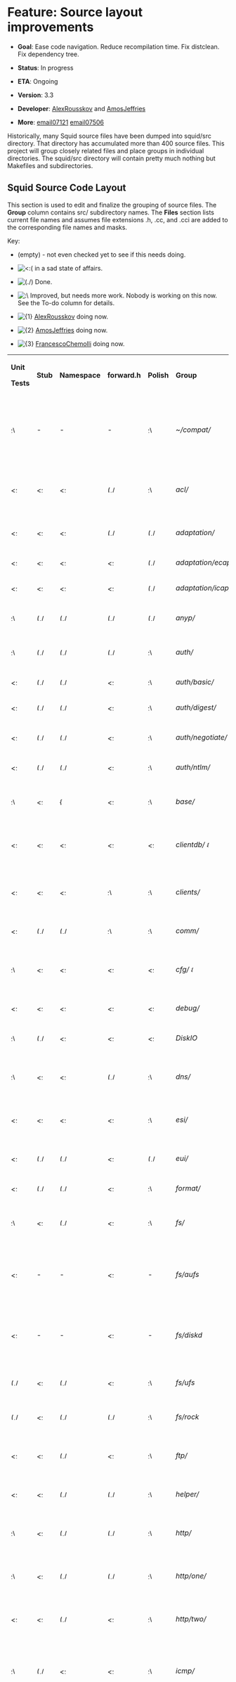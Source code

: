 # Feature: Source layout improvements

  - **Goal**: Ease code navigation. Reduce recompilation time. Fix
    distclean. Fix dependency tree.

  - **Status**: In progress

  - **ETA**: Ongoing

  - **Version**: 3.3

  - **Developer**:
    [AlexRousskov](/AlexRousskov)
    and
    [AmosJeffries](/AmosJeffries)

  - **More**:
    [email07121](http://www.mail-archive.com/squid-dev@squid-cache.org/msg07121.html)
    [email07506](http://www.mail-archive.com/squid-dev@squid-cache.org/msg07506.html)

Historically, many Squid source files have been dumped into squid/src
directory. That directory has accumulated more than 400 source files.
This project will group closely related files and place groups in
individual directories. The squid/src directory will contain pretty much
nothing but Makefiles and subdirectories.

## Squid Source Code Layout

This section is used to edit and finalize the grouping of source files.
The **Group** column contains src/ subdirectory names. The **Files**
section lists current file names and assumes file extensions .h, .cc,
and .cci are added to the corresponding file names and masks.

Key:

  - (empty) - not even checked yet to see if this needs doing.

  - ![\<:(](https://wiki.squid-cache.org/wiki/squidtheme/img/frown.png)
    in a sad state of affairs.

  - ![(./)](https://wiki.squid-cache.org/wiki/squidtheme/img/checkmark.png)
    Done.

  - ![:\\](https://wiki.squid-cache.org/wiki/squidtheme/img/ohwell.png)
    Improved, but needs more work. Nobody is working on this now. See
    the To-do column for details.

  - ![{1}](https://wiki.squid-cache.org/wiki/squidtheme/img/prio1.png)
    [AlexRousskov](/AlexRousskov)
    doing now.

  - ![{2}](https://wiki.squid-cache.org/wiki/squidtheme/img/prio2.png)
    [AmosJeffries](/AmosJeffries)
    doing now.

  - ![{3}](https://wiki.squid-cache.org/wiki/squidtheme/img/prio3.png)
    [FrancescoChemolli](/FrancescoChemolli)
    doing now.

<table>
<tbody>
<tr class="odd">
<td><p><strong>Unit</strong></p>
<p><strong>Tests</strong></p></td>
<td><p><strong>Stub</strong></p></td>
<td><p><strong>Namespace</strong></p></td>
<td><p><strong>forward.h</strong></p></td>
<td><p><strong>Polish</strong></p></td>
<td><p><strong>Group</strong></p></td>
<td><p><strong>Definition</strong></p></td>
<td><p><strong>Files and To-do</strong></p></td>
</tr>
<tr class="even">
<td><p><img src="https://wiki.squid-cache.org/wiki/squidtheme/img/ohwell.png" width="15" height="15" alt=":\" /></p></td>
<td><p>-</p></td>
<td><p>-</p></td>
<td><p>-</p></td>
<td><p><img src="https://wiki.squid-cache.org/wiki/squidtheme/img/ohwell.png" width="15" height="15" alt=":\" /></p></td>
<td><p><em>~/compat/</em></p></td>
<td><p>Portability primitives.</p>
<p>This is a full layer below everything, should be seamless with the OS API.</p></td>
<td><p>** migrate remaining pieces from squid.h and squid-old.h into compat</p></td>
</tr>
<tr class="odd">
<td><p><img src="https://wiki.squid-cache.org/wiki/squidtheme/img/frown.png" width="15" height="15" alt="&lt;:(" /></p></td>
<td><p><img src="https://wiki.squid-cache.org/wiki/squidtheme/img/frown.png" width="15" height="15" alt="&lt;:(" /></p></td>
<td><p><img src="https://wiki.squid-cache.org/wiki/squidtheme/img/frown.png" width="15" height="15" alt="&lt;:(" /></p></td>
<td><p><img src="https://wiki.squid-cache.org/wiki/squidtheme/img/checkmark.png" width="20" height="15" alt="(./)" /></p></td>
<td><p><img src="https://wiki.squid-cache.org/wiki/squidtheme/img/ohwell.png" width="15" height="15" alt=":\" /></p></td>
<td><p><em>acl/</em></p></td>
<td><p>Access Controls</p></td>
<td><p>ACL* external_acl.*, Add Acl namespace and rename classes?</p></td>
</tr>
<tr class="even">
<td><p><img src="https://wiki.squid-cache.org/wiki/squidtheme/img/frown.png" width="15" height="15" alt="&lt;:(" /></p></td>
<td><p><img src="https://wiki.squid-cache.org/wiki/squidtheme/img/frown.png" width="15" height="15" alt="&lt;:(" /></p></td>
<td><p><img src="https://wiki.squid-cache.org/wiki/squidtheme/img/frown.png" width="15" height="15" alt="&lt;:(" /></p></td>
<td><p><img src="https://wiki.squid-cache.org/wiki/squidtheme/img/checkmark.png" width="20" height="15" alt="(./)" /></p></td>
<td><p><img src="https://wiki.squid-cache.org/wiki/squidtheme/img/checkmark.png" width="20" height="15" alt="(./)" /></p></td>
<td><p><em>adaptation/</em></p></td>
<td><p>code common to eCAP and ICAP</p></td>
<td></td>
</tr>
<tr class="odd">
<td><p><img src="https://wiki.squid-cache.org/wiki/squidtheme/img/frown.png" width="15" height="15" alt="&lt;:(" /></p></td>
<td><p><img src="https://wiki.squid-cache.org/wiki/squidtheme/img/frown.png" width="15" height="15" alt="&lt;:(" /></p></td>
<td><p><img src="https://wiki.squid-cache.org/wiki/squidtheme/img/frown.png" width="15" height="15" alt="&lt;:(" /></p></td>
<td><p><img src="https://wiki.squid-cache.org/wiki/squidtheme/img/frown.png" width="15" height="15" alt="&lt;:(" /></p></td>
<td><p><img src="https://wiki.squid-cache.org/wiki/squidtheme/img/checkmark.png" width="20" height="15" alt="(./)" /></p></td>
<td><p><em>adaptation/ecap/</em></p></td>
<td><p>eCAP support</p></td>
<td></td>
</tr>
<tr class="even">
<td><p><img src="https://wiki.squid-cache.org/wiki/squidtheme/img/frown.png" width="15" height="15" alt="&lt;:(" /></p></td>
<td><p><img src="https://wiki.squid-cache.org/wiki/squidtheme/img/frown.png" width="15" height="15" alt="&lt;:(" /></p></td>
<td><p><img src="https://wiki.squid-cache.org/wiki/squidtheme/img/frown.png" width="15" height="15" alt="&lt;:(" /></p></td>
<td><p><img src="https://wiki.squid-cache.org/wiki/squidtheme/img/frown.png" width="15" height="15" alt="&lt;:(" /></p></td>
<td><p><img src="https://wiki.squid-cache.org/wiki/squidtheme/img/checkmark.png" width="20" height="15" alt="(./)" /></p></td>
<td><p><em>adaptation/icap/</em></p></td>
<td><p>ICAP support</p></td>
<td></td>
</tr>
<tr class="odd">
<td><p><img src="https://wiki.squid-cache.org/wiki/squidtheme/img/ohwell.png" width="15" height="15" alt=":\" /></p></td>
<td><p><img src="https://wiki.squid-cache.org/wiki/squidtheme/img/checkmark.png" width="20" height="15" alt="(./)" /></p></td>
<td><p><img src="https://wiki.squid-cache.org/wiki/squidtheme/img/checkmark.png" width="20" height="15" alt="(./)" /></p></td>
<td><p><img src="https://wiki.squid-cache.org/wiki/squidtheme/img/checkmark.png" width="20" height="15" alt="(./)" /></p></td>
<td><p><img src="https://wiki.squid-cache.org/wiki/squidtheme/img/checkmark.png" width="20" height="15" alt="(./)" /></p></td>
<td><p><em>anyp/</em></p></td>
<td><p>Protocol-independent protocol primitives</p></td>
<td><p>url* urn* ProtoPort*</p></td>
</tr>
<tr class="even">
<td><p><img src="https://wiki.squid-cache.org/wiki/squidtheme/img/ohwell.png" width="15" height="15" alt=":\" /></p></td>
<td><p><img src="https://wiki.squid-cache.org/wiki/squidtheme/img/checkmark.png" width="20" height="15" alt="(./)" /></p></td>
<td><p><img src="https://wiki.squid-cache.org/wiki/squidtheme/img/checkmark.png" width="20" height="15" alt="(./)" /></p></td>
<td><p><img src="https://wiki.squid-cache.org/wiki/squidtheme/img/checkmark.png" width="20" height="15" alt="(./)" /></p></td>
<td><p><img src="https://wiki.squid-cache.org/wiki/squidtheme/img/ohwell.png" width="15" height="15" alt=":\" /></p></td>
<td><p><em>auth/</em></p></td>
<td><p>Authentication schemes</p></td>
<td></td>
</tr>
<tr class="odd">
<td><p><img src="https://wiki.squid-cache.org/wiki/squidtheme/img/frown.png" width="15" height="15" alt="&lt;:(" /></p></td>
<td><p><img src="https://wiki.squid-cache.org/wiki/squidtheme/img/checkmark.png" width="20" height="15" alt="(./)" /></p></td>
<td><p><img src="https://wiki.squid-cache.org/wiki/squidtheme/img/checkmark.png" width="20" height="15" alt="(./)" /></p></td>
<td><p><img src="https://wiki.squid-cache.org/wiki/squidtheme/img/frown.png" width="15" height="15" alt="&lt;:(" /></p></td>
<td><p><img src="https://wiki.squid-cache.org/wiki/squidtheme/img/ohwell.png" width="15" height="15" alt=":\" /></p></td>
<td><p><em>auth/basic/</em></p></td>
<td><p>Basic Authentication</p></td>
<td></td>
</tr>
<tr class="even">
<td><p><img src="https://wiki.squid-cache.org/wiki/squidtheme/img/frown.png" width="15" height="15" alt="&lt;:(" /></p></td>
<td><p><img src="https://wiki.squid-cache.org/wiki/squidtheme/img/checkmark.png" width="20" height="15" alt="(./)" /></p></td>
<td><p><img src="https://wiki.squid-cache.org/wiki/squidtheme/img/checkmark.png" width="20" height="15" alt="(./)" /></p></td>
<td><p><img src="https://wiki.squid-cache.org/wiki/squidtheme/img/frown.png" width="15" height="15" alt="&lt;:(" /></p></td>
<td><p><img src="https://wiki.squid-cache.org/wiki/squidtheme/img/ohwell.png" width="15" height="15" alt=":\" /></p></td>
<td><p><em>auth/digest/</em></p></td>
<td><p>Digest Authentication</p></td>
<td></td>
</tr>
<tr class="odd">
<td><p><img src="https://wiki.squid-cache.org/wiki/squidtheme/img/frown.png" width="15" height="15" alt="&lt;:(" /></p></td>
<td><p><img src="https://wiki.squid-cache.org/wiki/squidtheme/img/checkmark.png" width="20" height="15" alt="(./)" /></p></td>
<td><p><img src="https://wiki.squid-cache.org/wiki/squidtheme/img/checkmark.png" width="20" height="15" alt="(./)" /></p></td>
<td><p><img src="https://wiki.squid-cache.org/wiki/squidtheme/img/frown.png" width="15" height="15" alt="&lt;:(" /></p></td>
<td><p><img src="https://wiki.squid-cache.org/wiki/squidtheme/img/ohwell.png" width="15" height="15" alt=":\" /></p></td>
<td><p><em>auth/negotiate/</em></p></td>
<td><p>Negotiate Authentication</p></td>
<td></td>
</tr>
<tr class="even">
<td><p><img src="https://wiki.squid-cache.org/wiki/squidtheme/img/frown.png" width="15" height="15" alt="&lt;:(" /></p></td>
<td><p><img src="https://wiki.squid-cache.org/wiki/squidtheme/img/checkmark.png" width="20" height="15" alt="(./)" /></p></td>
<td><p><img src="https://wiki.squid-cache.org/wiki/squidtheme/img/checkmark.png" width="20" height="15" alt="(./)" /></p></td>
<td><p><img src="https://wiki.squid-cache.org/wiki/squidtheme/img/frown.png" width="15" height="15" alt="&lt;:(" /></p></td>
<td><p><img src="https://wiki.squid-cache.org/wiki/squidtheme/img/ohwell.png" width="15" height="15" alt=":\" /></p></td>
<td><p><em>auth/ntlm/</em></p></td>
<td><p>NTLM Authentication</p></td>
<td></td>
</tr>
<tr class="odd">
<td><p><img src="https://wiki.squid-cache.org/wiki/squidtheme/img/ohwell.png" width="15" height="15" alt=":\" /></p></td>
<td><p><img src="https://wiki.squid-cache.org/wiki/squidtheme/img/frown.png" width="15" height="15" alt="&lt;:(" /></p></td>
<td><p><img src="https://wiki.squid-cache.org/wiki/squidtheme/img/icon-error.png" width="16" height="16" alt="{X}" /></p></td>
<td><p><img src="https://wiki.squid-cache.org/wiki/squidtheme/img/frown.png" width="15" height="15" alt="&lt;:(" /></p></td>
<td><p><img src="https://wiki.squid-cache.org/wiki/squidtheme/img/ohwell.png" width="15" height="15" alt=":\" /></p></td>
<td><p><em>base/</em></p></td>
<td><p>Commonly used code without a better place to go.</p></td>
<td><p>Async*? wordlist.* dlink.* hash.*</p></td>
</tr>
<tr class="even">
<td><p><img src="https://wiki.squid-cache.org/wiki/squidtheme/img/frown.png" width="15" height="15" alt="&lt;:(" /></p></td>
<td><p><img src="https://wiki.squid-cache.org/wiki/squidtheme/img/frown.png" width="15" height="15" alt="&lt;:(" /></p></td>
<td><p><img src="https://wiki.squid-cache.org/wiki/squidtheme/img/frown.png" width="15" height="15" alt="&lt;:(" /></p></td>
<td><p><img src="https://wiki.squid-cache.org/wiki/squidtheme/img/frown.png" width="15" height="15" alt="&lt;:(" /></p></td>
<td><p><img src="https://wiki.squid-cache.org/wiki/squidtheme/img/frown.png" width="15" height="15" alt="&lt;:(" /></p></td>
<td><p><em>clientdb/</em> <img src="https://wiki.squid-cache.org/wiki/squidtheme/img/prio2.png" width="15" height="13" alt="{2}" /></p></td>
<td><p>Database of information about clients</p></td>
<td><p>PR <a href="https://github.com/squid-cache/squid/pull/954#">954</a> client_db.*</p></td>
</tr>
<tr class="odd">
<td><p><img src="https://wiki.squid-cache.org/wiki/squidtheme/img/frown.png" width="15" height="15" alt="&lt;:(" /></p></td>
<td><p><img src="https://wiki.squid-cache.org/wiki/squidtheme/img/frown.png" width="15" height="15" alt="&lt;:(" /></p></td>
<td><p><img src="https://wiki.squid-cache.org/wiki/squidtheme/img/frown.png" width="15" height="15" alt="&lt;:(" /></p></td>
<td><p><img src="https://wiki.squid-cache.org/wiki/squidtheme/img/ohwell.png" width="15" height="15" alt=":\" /></p></td>
<td><p><img src="https://wiki.squid-cache.org/wiki/squidtheme/img/ohwell.png" width="15" height="15" alt=":\" /></p></td>
<td><p><em>clients/</em></p></td>
<td><p>Protocol clients and gateway components for connecting to upstream servers</p></td>
<td><p>ftp.*, http.*, gopher.*</p></td>
</tr>
<tr class="even">
<td><p><img src="https://wiki.squid-cache.org/wiki/squidtheme/img/frown.png" width="15" height="15" alt="&lt;:(" /></p></td>
<td><p><img src="https://wiki.squid-cache.org/wiki/squidtheme/img/checkmark.png" width="20" height="15" alt="(./)" /></p></td>
<td><p><img src="https://wiki.squid-cache.org/wiki/squidtheme/img/checkmark.png" width="20" height="15" alt="(./)" /></p></td>
<td><p><img src="https://wiki.squid-cache.org/wiki/squidtheme/img/ohwell.png" width="15" height="15" alt=":\" /></p></td>
<td><p><img src="https://wiki.squid-cache.org/wiki/squidtheme/img/ohwell.png" width="15" height="15" alt=":\" /></p></td>
<td><p><em>comm/</em></p></td>
<td><p>I/O subsystem</p></td>
<td></td>
</tr>
<tr class="odd">
<td><p><img src="https://wiki.squid-cache.org/wiki/squidtheme/img/ohwell.png" width="15" height="15" alt=":\" /></p></td>
<td><p><img src="https://wiki.squid-cache.org/wiki/squidtheme/img/frown.png" width="15" height="15" alt="&lt;:(" /></p></td>
<td><p><img src="https://wiki.squid-cache.org/wiki/squidtheme/img/frown.png" width="15" height="15" alt="&lt;:(" /></p></td>
<td><p><img src="https://wiki.squid-cache.org/wiki/squidtheme/img/frown.png" width="15" height="15" alt="&lt;:(" /></p></td>
<td><p><img src="https://wiki.squid-cache.org/wiki/squidtheme/img/frown.png" width="15" height="15" alt="&lt;:(" /></p></td>
<td><p><em>cfg/</em> <img src="https://wiki.squid-cache.org/wiki/squidtheme/img/prio2.png" width="15" height="13" alt="{2}" /></p></td>
<td><p>squid.conf parsing and management</p></td>
<td><p>PR <a href="https://github.com/squid-cache/squid/pull/928#">928</a>, cache_cf.* cf.* cf_* Parser.* <a href="/ConfigParser#">ConfigParser</a>.* <a href="/ConfigOption#">ConfigOption</a>.*</p></td>
</tr>
<tr class="even">
<td><p><img src="https://wiki.squid-cache.org/wiki/squidtheme/img/frown.png" width="15" height="15" alt="&lt;:(" /></p></td>
<td><p><img src="https://wiki.squid-cache.org/wiki/squidtheme/img/frown.png" width="15" height="15" alt="&lt;:(" /></p></td>
<td><p><img src="https://wiki.squid-cache.org/wiki/squidtheme/img/frown.png" width="15" height="15" alt="&lt;:(" /></p></td>
<td><p><img src="https://wiki.squid-cache.org/wiki/squidtheme/img/frown.png" width="15" height="15" alt="&lt;:(" /></p></td>
<td><p><img src="https://wiki.squid-cache.org/wiki/squidtheme/img/frown.png" width="15" height="15" alt="&lt;:(" /></p></td>
<td><p><em>debug/</em></p></td>
<td><p>Debug core utilities</p></td>
<td></td>
</tr>
<tr class="odd">
<td><p><img src="https://wiki.squid-cache.org/wiki/squidtheme/img/ohwell.png" width="15" height="15" alt=":\" /></p></td>
<td><p><img src="https://wiki.squid-cache.org/wiki/squidtheme/img/checkmark.png" width="20" height="15" alt="(./)" /></p></td>
<td><p><img src="https://wiki.squid-cache.org/wiki/squidtheme/img/frown.png" width="15" height="15" alt="&lt;:(" /></p></td>
<td><p><img src="https://wiki.squid-cache.org/wiki/squidtheme/img/frown.png" width="15" height="15" alt="&lt;:(" /></p></td>
<td><p><img src="https://wiki.squid-cache.org/wiki/squidtheme/img/frown.png" width="15" height="15" alt="&lt;:(" /></p></td>
<td><p><em>DiskIO</em></p></td>
<td><p>I/O primitives for filesystem access</p></td>
<td></td>
</tr>
<tr class="even">
<td><p><img src="https://wiki.squid-cache.org/wiki/squidtheme/img/ohwell.png" width="15" height="15" alt=":\" /></p></td>
<td><p><img src="https://wiki.squid-cache.org/wiki/squidtheme/img/frown.png" width="15" height="15" alt="&lt;:(" /></p></td>
<td><p><img src="https://wiki.squid-cache.org/wiki/squidtheme/img/frown.png" width="15" height="15" alt="&lt;:(" /></p></td>
<td><p><img src="https://wiki.squid-cache.org/wiki/squidtheme/img/checkmark.png" width="20" height="15" alt="(./)" /></p></td>
<td><p><img src="https://wiki.squid-cache.org/wiki/squidtheme/img/ohwell.png" width="15" height="15" alt=":\" /></p></td>
<td><p><em>dns/</em></p></td>
<td><p>DNS components (Internal, dnsserver, caches)</p></td>
<td><p>dns*, ipcache.* fqdncache.*</p></td>
</tr>
<tr class="odd">
<td><p><img src="https://wiki.squid-cache.org/wiki/squidtheme/img/frown.png" width="15" height="15" alt="&lt;:(" /></p></td>
<td><p><img src="https://wiki.squid-cache.org/wiki/squidtheme/img/frown.png" width="15" height="15" alt="&lt;:(" /></p></td>
<td><p><img src="https://wiki.squid-cache.org/wiki/squidtheme/img/frown.png" width="15" height="15" alt="&lt;:(" /></p></td>
<td><p><img src="https://wiki.squid-cache.org/wiki/squidtheme/img/frown.png" width="15" height="15" alt="&lt;:(" /></p></td>
<td><p><img src="https://wiki.squid-cache.org/wiki/squidtheme/img/ohwell.png" width="15" height="15" alt=":\" /></p></td>
<td><p><em>esi/</em></p></td>
<td><p>ESI support</p></td>
<td><p>ESI*, Add Esi namespace, rename classes</p></td>
</tr>
<tr class="even">
<td><p><img src="https://wiki.squid-cache.org/wiki/squidtheme/img/frown.png" width="15" height="15" alt="&lt;:(" /></p></td>
<td><p><img src="https://wiki.squid-cache.org/wiki/squidtheme/img/checkmark.png" width="20" height="15" alt="(./)" /></p></td>
<td><p><img src="https://wiki.squid-cache.org/wiki/squidtheme/img/checkmark.png" width="20" height="15" alt="(./)" /></p></td>
<td><p><img src="https://wiki.squid-cache.org/wiki/squidtheme/img/frown.png" width="15" height="15" alt="&lt;:(" /></p></td>
<td><p><img src="https://wiki.squid-cache.org/wiki/squidtheme/img/checkmark.png" width="20" height="15" alt="(./)" /></p></td>
<td><p><em>eui/</em></p></td>
<td><p>EUI-48 / MAC / ARP operations</p></td>
<td></td>
</tr>
<tr class="odd">
<td><p><img src="https://wiki.squid-cache.org/wiki/squidtheme/img/frown.png" width="15" height="15" alt="&lt;:(" /></p></td>
<td><p><img src="https://wiki.squid-cache.org/wiki/squidtheme/img/checkmark.png" width="20" height="15" alt="(./)" /></p></td>
<td><p><img src="https://wiki.squid-cache.org/wiki/squidtheme/img/checkmark.png" width="20" height="15" alt="(./)" /></p></td>
<td><p><img src="https://wiki.squid-cache.org/wiki/squidtheme/img/frown.png" width="15" height="15" alt="&lt;:(" /></p></td>
<td><p><img src="https://wiki.squid-cache.org/wiki/squidtheme/img/ohwell.png" width="15" height="15" alt=":\" /></p></td>
<td><p><em>format/</em></p></td>
<td><p>Custom formatting</p></td>
<td></td>
</tr>
<tr class="even">
<td><p><img src="https://wiki.squid-cache.org/wiki/squidtheme/img/ohwell.png" width="15" height="15" alt=":\" /></p></td>
<td><p><img src="https://wiki.squid-cache.org/wiki/squidtheme/img/frown.png" width="15" height="15" alt="&lt;:(" /></p></td>
<td><p><img src="https://wiki.squid-cache.org/wiki/squidtheme/img/checkmark.png" width="20" height="15" alt="(./)" /></p></td>
<td><p><img src="https://wiki.squid-cache.org/wiki/squidtheme/img/frown.png" width="15" height="15" alt="&lt;:(" /></p></td>
<td><p><img src="https://wiki.squid-cache.org/wiki/squidtheme/img/ohwell.png" width="15" height="15" alt=":\" /></p></td>
<td><p><em>fs/</em></p></td>
<td><p>file system-specific cache store support?</p></td>
<td><p>rename classes, add Makefiles for subdirs.</p></td>
</tr>
<tr class="odd">
<td><p><img src="https://wiki.squid-cache.org/wiki/squidtheme/img/frown.png" width="15" height="15" alt="&lt;:(" /></p></td>
<td><p>-</p></td>
<td><p>-</p></td>
<td><p><img src="https://wiki.squid-cache.org/wiki/squidtheme/img/frown.png" width="15" height="15" alt="&lt;:(" /></p></td>
<td><p>-</p></td>
<td><p><em>fs/aufs</em></p></td>
<td><p>AUFS cache_dir</p></td>
<td><p><a href="/FrancescoChemolli#">FrancescoChemolli</a>. Fs::Ufs namespace, renamed files. TODO: rename classes</p></td>
</tr>
<tr class="even">
<td><p><img src="https://wiki.squid-cache.org/wiki/squidtheme/img/frown.png" width="15" height="15" alt="&lt;:(" /></p></td>
<td><p>-</p></td>
<td><p>-</p></td>
<td><p><img src="https://wiki.squid-cache.org/wiki/squidtheme/img/frown.png" width="15" height="15" alt="&lt;:(" /></p></td>
<td><p>-</p></td>
<td><p><em>fs/diskd</em></p></td>
<td><p>DiskD cache_dir</p></td>
<td><p><a href="/FrancescoChemolli#">FrancescoChemolli</a>. Fs::Ufs namespace, renamed files. TODO: rename classes</p></td>
</tr>
<tr class="odd">
<td><p><img src="https://wiki.squid-cache.org/wiki/squidtheme/img/checkmark.png" width="20" height="15" alt="(./)" /></p></td>
<td><p><img src="https://wiki.squid-cache.org/wiki/squidtheme/img/frown.png" width="15" height="15" alt="&lt;:(" /></p></td>
<td><p><img src="https://wiki.squid-cache.org/wiki/squidtheme/img/checkmark.png" width="20" height="15" alt="(./)" /></p></td>
<td><p><img src="https://wiki.squid-cache.org/wiki/squidtheme/img/frown.png" width="15" height="15" alt="&lt;:(" /></p></td>
<td><p><img src="https://wiki.squid-cache.org/wiki/squidtheme/img/ohwell.png" width="15" height="15" alt=":\" /></p></td>
<td><p><em>fs/ufs</em></p></td>
<td><p>Ufs cache_dir</p></td>
<td><p>TODO: rename classes</p></td>
</tr>
<tr class="even">
<td><p><img src="https://wiki.squid-cache.org/wiki/squidtheme/img/checkmark.png" width="20" height="15" alt="(./)" /></p></td>
<td><p><img src="https://wiki.squid-cache.org/wiki/squidtheme/img/frown.png" width="15" height="15" alt="&lt;:(" /></p></td>
<td><p><img src="https://wiki.squid-cache.org/wiki/squidtheme/img/checkmark.png" width="20" height="15" alt="(./)" /></p></td>
<td><p><img src="https://wiki.squid-cache.org/wiki/squidtheme/img/checkmark.png" width="20" height="15" alt="(./)" /></p></td>
<td><p><img src="https://wiki.squid-cache.org/wiki/squidtheme/img/ohwell.png" width="15" height="15" alt=":\" /></p></td>
<td><p><em>fs/rock</em></p></td>
<td><p>Rock cache_dir</p></td>
<td><p>TODO: rename classes</p></td>
</tr>
<tr class="odd">
<td><p><img src="https://wiki.squid-cache.org/wiki/squidtheme/img/frown.png" width="15" height="15" alt="&lt;:(" /></p></td>
<td><p><img src="https://wiki.squid-cache.org/wiki/squidtheme/img/frown.png" width="15" height="15" alt="&lt;:(" /></p></td>
<td><p><img src="https://wiki.squid-cache.org/wiki/squidtheme/img/checkmark.png" width="20" height="15" alt="(./)" /></p></td>
<td><p><img src="https://wiki.squid-cache.org/wiki/squidtheme/img/frown.png" width="15" height="15" alt="&lt;:(" /></p></td>
<td><p><img src="https://wiki.squid-cache.org/wiki/squidtheme/img/ohwell.png" width="15" height="15" alt=":\" /></p></td>
<td><p><em>ftp/</em></p></td>
<td><p>FTP primitives shared by client, server, and ICAP sides</p></td>
<td></td>
</tr>
<tr class="even">
<td><p><img src="https://wiki.squid-cache.org/wiki/squidtheme/img/frown.png" width="15" height="15" alt="&lt;:(" /></p></td>
<td><p><img src="https://wiki.squid-cache.org/wiki/squidtheme/img/frown.png" width="15" height="15" alt="&lt;:(" /></p></td>
<td><p><img src="https://wiki.squid-cache.org/wiki/squidtheme/img/checkmark.png" width="20" height="15" alt="(./)" /></p></td>
<td><p><img src="https://wiki.squid-cache.org/wiki/squidtheme/img/checkmark.png" width="20" height="15" alt="(./)" /></p></td>
<td><p><img src="https://wiki.squid-cache.org/wiki/squidtheme/img/ohwell.png" width="15" height="15" alt=":\" /></p></td>
<td><p><em>helper/</em></p></td>
<td><p><a href="/Features/AddonHelpers#">Features/AddonHelpers</a> protocol primitives</p></td>
<td><p>migrate helper.*</p></td>
</tr>
<tr class="odd">
<td><p><img src="https://wiki.squid-cache.org/wiki/squidtheme/img/ohwell.png" width="15" height="15" alt=":\" /></p></td>
<td><p><img src="https://wiki.squid-cache.org/wiki/squidtheme/img/frown.png" width="15" height="15" alt="&lt;:(" /></p></td>
<td><p><img src="https://wiki.squid-cache.org/wiki/squidtheme/img/checkmark.png" width="20" height="15" alt="(./)" /></p></td>
<td><p><img src="https://wiki.squid-cache.org/wiki/squidtheme/img/checkmark.png" width="20" height="15" alt="(./)" /></p></td>
<td><p><img src="https://wiki.squid-cache.org/wiki/squidtheme/img/ohwell.png" width="15" height="15" alt=":\" /></p></td>
<td><p><em>http/</em></p></td>
<td><p>HTTP primitives shared by client, server, and ICAP sides</p></td>
<td><p>Http*</p></td>
</tr>
<tr class="even">
<td><p><img src="https://wiki.squid-cache.org/wiki/squidtheme/img/ohwell.png" width="15" height="15" alt=":\" /></p></td>
<td><p><img src="https://wiki.squid-cache.org/wiki/squidtheme/img/frown.png" width="15" height="15" alt="&lt;:(" /></p></td>
<td><p><img src="https://wiki.squid-cache.org/wiki/squidtheme/img/checkmark.png" width="20" height="15" alt="(./)" /></p></td>
<td><p><img src="https://wiki.squid-cache.org/wiki/squidtheme/img/checkmark.png" width="20" height="15" alt="(./)" /></p></td>
<td><p><img src="https://wiki.squid-cache.org/wiki/squidtheme/img/ohwell.png" width="15" height="15" alt=":\" /></p></td>
<td><p><em>http/one/</em></p></td>
<td><p>HTTP/1 primitives shared by client, server, and ICAP sides</p></td>
<td></td>
</tr>
<tr class="odd">
<td><p><img src="https://wiki.squid-cache.org/wiki/squidtheme/img/frown.png" width="15" height="15" alt="&lt;:(" /></p></td>
<td><p><img src="https://wiki.squid-cache.org/wiki/squidtheme/img/frown.png" width="15" height="15" alt="&lt;:(" /></p></td>
<td><p><img src="https://wiki.squid-cache.org/wiki/squidtheme/img/checkmark.png" width="20" height="15" alt="(./)" /></p></td>
<td><p><img src="https://wiki.squid-cache.org/wiki/squidtheme/img/frown.png" width="15" height="15" alt="&lt;:(" /></p></td>
<td><p><img src="https://wiki.squid-cache.org/wiki/squidtheme/img/ohwell.png" width="15" height="15" alt=":\" /></p></td>
<td><p><em>http/two/</em></p></td>
<td><p>HTTP/2 primitives shared by client, server, and ICAP sides</p></td>
<td></td>
</tr>
<tr class="even">
<td><p><img src="https://wiki.squid-cache.org/wiki/squidtheme/img/ohwell.png" width="15" height="15" alt=":\" /></p></td>
<td><p><img src="https://wiki.squid-cache.org/wiki/squidtheme/img/checkmark.png" width="20" height="15" alt="(./)" /></p></td>
<td><p><img src="https://wiki.squid-cache.org/wiki/squidtheme/img/frown.png" width="15" height="15" alt="&lt;:(" /></p></td>
<td><p><img src="https://wiki.squid-cache.org/wiki/squidtheme/img/frown.png" width="15" height="15" alt="&lt;:(" /></p></td>
<td><p><img src="https://wiki.squid-cache.org/wiki/squidtheme/img/ohwell.png" width="15" height="15" alt=":\" /></p></td>
<td><p><em>icmp/</em></p></td>
<td><p>ICMP support and Network measurement</p></td>
<td><p>Icmp* net_db.*, C++ convert net_db*, Add Icmp namespace and rename classes</p></td>
</tr>
<tr class="odd">
<td><p><img src="https://wiki.squid-cache.org/wiki/squidtheme/img/frown.png" width="15" height="15" alt="&lt;:(" /></p></td>
<td><p><img src="https://wiki.squid-cache.org/wiki/squidtheme/img/frown.png" width="15" height="15" alt="&lt;:(" /></p></td>
<td><p><img src="https://wiki.squid-cache.org/wiki/squidtheme/img/frown.png" width="15" height="15" alt="&lt;:(" /></p></td>
<td><p><img src="https://wiki.squid-cache.org/wiki/squidtheme/img/frown.png" width="15" height="15" alt="&lt;:(" /></p></td>
<td><p><img src="https://wiki.squid-cache.org/wiki/squidtheme/img/ohwell.png" width="15" height="15" alt=":\" /></p></td>
<td><p><em>ident/</em></p></td>
<td><p>IDENT support</p></td>
<td><p>ident.* Make remote connection handling into an AsyncJob</p></td>
</tr>
<tr class="even">
<td><p><img src="https://wiki.squid-cache.org/wiki/squidtheme/img/ohwell.png" width="15" height="15" alt=":\" /></p></td>
<td><p><img src="https://wiki.squid-cache.org/wiki/squidtheme/img/checkmark.png" width="20" height="15" alt="(./)" /></p></td>
<td><p><img src="https://wiki.squid-cache.org/wiki/squidtheme/img/checkmark.png" width="20" height="15" alt="(./)" /></p></td>
<td><p><img src="https://wiki.squid-cache.org/wiki/squidtheme/img/checkmark.png" width="20" height="15" alt="(./)" /></p></td>
<td><p><img src="https://wiki.squid-cache.org/wiki/squidtheme/img/checkmark.png" width="20" height="15" alt="(./)" /></p></td>
<td><p><em>ip/</em></p></td>
<td><p>IP Protocol</p></td>
<td><p>Ip* Qos*</p></td>
</tr>
<tr class="odd">
<td><p><img src="https://wiki.squid-cache.org/wiki/squidtheme/img/frown.png" width="15" height="15" alt="&lt;:(" /></p></td>
<td><p><img src="https://wiki.squid-cache.org/wiki/squidtheme/img/frown.png" width="15" height="15" alt="&lt;:(" /></p></td>
<td><p><img src="https://wiki.squid-cache.org/wiki/squidtheme/img/frown.png" width="15" height="15" alt="&lt;:(" /></p></td>
<td><p><img src="https://wiki.squid-cache.org/wiki/squidtheme/img/checkmark.png" width="20" height="15" alt="(./)" /></p></td>
<td><p><img src="https://wiki.squid-cache.org/wiki/squidtheme/img/ohwell.png" width="15" height="15" alt=":\" /></p></td>
<td><p><em>ipc/</em></p></td>
<td><p>inter-process communication</p></td>
<td><p>ipc.* ipc_win32.*, Move files, add Ipc namespace to them, and adjust global names</p></td>
</tr>
<tr class="even">
<td><p><img src="https://wiki.squid-cache.org/wiki/squidtheme/img/frown.png" width="15" height="15" alt="&lt;:(" /></p></td>
<td><p><img src="https://wiki.squid-cache.org/wiki/squidtheme/img/checkmark.png" width="20" height="15" alt="(./)" /></p></td>
<td><p><img src="https://wiki.squid-cache.org/wiki/squidtheme/img/frown.png" width="15" height="15" alt="&lt;:(" /></p></td>
<td><p><img src="https://wiki.squid-cache.org/wiki/squidtheme/img/frown.png" width="15" height="15" alt="&lt;:(" /></p></td>
<td><p><img src="https://wiki.squid-cache.org/wiki/squidtheme/img/ohwell.png" width="15" height="15" alt=":\" /></p></td>
<td><p><em>log/</em></p></td>
<td><p>Logging components</p></td>
<td><p>namespace for Custom log formats and tokenizer. classify</p></td>
</tr>
<tr class="odd">
<td><p><img src="https://wiki.squid-cache.org/wiki/squidtheme/img/ohwell.png" width="15" height="15" alt=":\" /></p></td>
<td><p><img src="https://wiki.squid-cache.org/wiki/squidtheme/img/checkmark.png" width="20" height="15" alt="(./)" /></p></td>
<td><p><img src="https://wiki.squid-cache.org/wiki/squidtheme/img/checkmark.png" width="20" height="15" alt="(./)" /></p></td>
<td><p><img src="https://wiki.squid-cache.org/wiki/squidtheme/img/checkmark.png" width="20" height="15" alt="(./)" /></p></td>
<td><p><img src="https://wiki.squid-cache.org/wiki/squidtheme/img/ohwell.png" width="15" height="15" alt=":\" /></p></td>
<td><p><em>mem/</em></p></td>
<td><p>Basic Memory management</p></td>
<td><p>class renaming, documentation, unit tests</p></td>
</tr>
<tr class="even">
<td><p><img src="https://wiki.squid-cache.org/wiki/squidtheme/img/ohwell.png" width="15" height="15" alt=":\" /></p></td>
<td><p><img src="https://wiki.squid-cache.org/wiki/squidtheme/img/checkmark.png" width="20" height="15" alt="(./)" /></p></td>
<td><p><img src="https://wiki.squid-cache.org/wiki/squidtheme/img/frown.png" width="15" height="15" alt="&lt;:(" /></p></td>
<td><p><img src="https://wiki.squid-cache.org/wiki/squidtheme/img/checkmark.png" width="20" height="15" alt="(./)" /></p></td>
<td><p><img src="https://wiki.squid-cache.org/wiki/squidtheme/img/ohwell.png" width="15" height="15" alt=":\" /></p></td>
<td><p><em>mgr/</em></p></td>
<td><p>Cache Manager</p></td>
<td><p>Move in <a href="/CacheManager#">CacheManager</a>.h, cache_manager.cc, and test cases</p></td>
</tr>
<tr class="odd">
<td><p><img src="https://wiki.squid-cache.org/wiki/squidtheme/img/ohwell.png" width="15" height="15" alt=":\" /></p></td>
<td><p><img src="https://wiki.squid-cache.org/wiki/squidtheme/img/frown.png" width="15" height="15" alt="&lt;:(" /></p></td>
<td><p><img src="https://wiki.squid-cache.org/wiki/squidtheme/img/checkmark.png" width="20" height="15" alt="(./)" /></p></td>
<td><p><img src="https://wiki.squid-cache.org/wiki/squidtheme/img/frown.png" width="15" height="15" alt="&lt;:(" /></p></td>
<td><p><img src="https://wiki.squid-cache.org/wiki/squidtheme/img/checkmark.png" width="20" height="15" alt="(./)" /></p></td>
<td><p><em>parser/</em></p></td>
<td><p>generic parsing primitives</p></td>
<td></td>
</tr>
<tr class="even">
<td><p><img src="https://wiki.squid-cache.org/wiki/squidtheme/img/frown.png" width="15" height="15" alt="&lt;:(" /></p></td>
<td><p><img src="https://wiki.squid-cache.org/wiki/squidtheme/img/frown.png" width="15" height="15" alt="&lt;:(" /></p></td>
<td><p><img src="https://wiki.squid-cache.org/wiki/squidtheme/img/checkmark.png" width="20" height="15" alt="(./)" /></p></td>
<td><p><img src="https://wiki.squid-cache.org/wiki/squidtheme/img/checkmark.png" width="20" height="15" alt="(./)" /></p></td>
<td><p><img src="https://wiki.squid-cache.org/wiki/squidtheme/img/frown.png" width="15" height="15" alt="&lt;:(" /></p></td>
<td><p><em>proxyp/</em></p></td>
<td><p>PROXY protocol primitives</p></td>
<td></td>
</tr>
<tr class="odd">
<td><p><img src="https://wiki.squid-cache.org/wiki/squidtheme/img/frown.png" width="15" height="15" alt="&lt;:(" /></p></td>
<td><p><img src="https://wiki.squid-cache.org/wiki/squidtheme/img/frown.png" width="15" height="15" alt="&lt;:(" /></p></td>
<td><p><img src="https://wiki.squid-cache.org/wiki/squidtheme/img/frown.png" width="15" height="15" alt="&lt;:(" /></p></td>
<td><p><img src="https://wiki.squid-cache.org/wiki/squidtheme/img/frown.png" width="15" height="15" alt="&lt;:(" /></p></td>
<td><p><img src="https://wiki.squid-cache.org/wiki/squidtheme/img/frown.png" width="15" height="15" alt="&lt;:(" /></p></td>
<td><p><em>redirect/</em></p></td>
<td><p>URL alteration (redirectors, URL-rewrite, URL maps)</p></td>
<td><p>redirect.* RedirectInternal.*</p></td>
</tr>
<tr class="even">
<td><p><img src="https://wiki.squid-cache.org/wiki/squidtheme/img/frown.png" width="15" height="15" alt="&lt;:(" /></p></td>
<td><p><img src="https://wiki.squid-cache.org/wiki/squidtheme/img/frown.png" width="15" height="15" alt="&lt;:(" /></p></td>
<td><p><img src="https://wiki.squid-cache.org/wiki/squidtheme/img/frown.png" width="15" height="15" alt="&lt;:(" /></p></td>
<td><p><img src="https://wiki.squid-cache.org/wiki/squidtheme/img/frown.png" width="15" height="15" alt="&lt;:(" /></p></td>
<td><p><img src="https://wiki.squid-cache.org/wiki/squidtheme/img/ohwell.png" width="15" height="15" alt=":\" /></p></td>
<td><p><em>repl/heap/</em></p></td>
<td><p>HEAP Replacement Policy algorithms</p></td>
<td></td>
</tr>
<tr class="odd">
<td><p><img src="https://wiki.squid-cache.org/wiki/squidtheme/img/frown.png" width="15" height="15" alt="&lt;:(" /></p></td>
<td><p><img src="https://wiki.squid-cache.org/wiki/squidtheme/img/frown.png" width="15" height="15" alt="&lt;:(" /></p></td>
<td><p><img src="https://wiki.squid-cache.org/wiki/squidtheme/img/frown.png" width="15" height="15" alt="&lt;:(" /></p></td>
<td><p><img src="https://wiki.squid-cache.org/wiki/squidtheme/img/frown.png" width="15" height="15" alt="&lt;:(" /></p></td>
<td><p><img src="https://wiki.squid-cache.org/wiki/squidtheme/img/ohwell.png" width="15" height="15" alt=":\" /></p></td>
<td><p><em>repl/lru/</em></p></td>
<td><p>Cache Replacement Policy algorithms</p></td>
<td></td>
</tr>
<tr class="even">
<td><p><img src="https://wiki.squid-cache.org/wiki/squidtheme/img/ohwell.png" width="15" height="15" alt=":\" /></p></td>
<td><p><img src="https://wiki.squid-cache.org/wiki/squidtheme/img/checkmark.png" width="20" height="15" alt="(./)" /></p></td>
<td><p><img src="https://wiki.squid-cache.org/wiki/squidtheme/img/frown.png" width="15" height="15" alt="&lt;:(" /></p></td>
<td><p><img src="https://wiki.squid-cache.org/wiki/squidtheme/img/checkmark.png" width="20" height="15" alt="(./)" /></p></td>
<td><p><img src="https://wiki.squid-cache.org/wiki/squidtheme/img/checkmark.png" width="20" height="15" alt="(./)" /></p></td>
<td><p><em>sbuf/</em></p></td>
<td><p>SBuf (string buffer) components and related algorithms</p></td>
<td></td>
</tr>
<tr class="odd">
<td><p><img src="https://wiki.squid-cache.org/wiki/squidtheme/img/frown.png" width="15" height="15" alt="&lt;:(" /></p></td>
<td><p><img src="https://wiki.squid-cache.org/wiki/squidtheme/img/checkmark.png" width="20" height="15" alt="(./)" /></p></td>
<td><p><img src="https://wiki.squid-cache.org/wiki/squidtheme/img/checkmark.png" width="20" height="15" alt="(./)" /></p></td>
<td><p><img src="https://wiki.squid-cache.org/wiki/squidtheme/img/checkmark.png" width="20" height="15" alt="(./)" /></p></td>
<td><p><img src="https://wiki.squid-cache.org/wiki/squidtheme/img/checkmark.png" width="20" height="15" alt="(./)" /></p></td>
<td><p><em>security/</em></p></td>
<td><p>Transport Layer Security components</p></td>
<td></td>
</tr>
<tr class="even">
<td><p><img src="https://wiki.squid-cache.org/wiki/squidtheme/img/frown.png" width="15" height="15" alt="&lt;:(" /></p></td>
<td><p><img src="https://wiki.squid-cache.org/wiki/squidtheme/img/frown.png" width="15" height="15" alt="&lt;:(" /></p></td>
<td><p><img src="https://wiki.squid-cache.org/wiki/squidtheme/img/frown.png" width="15" height="15" alt="&lt;:(" /></p></td>
<td><p><img src="https://wiki.squid-cache.org/wiki/squidtheme/img/checkmark.png" width="20" height="15" alt="(./)" /></p></td>
<td><p><img src="https://wiki.squid-cache.org/wiki/squidtheme/img/ohwell.png" width="15" height="15" alt=":\" /></p></td>
<td><p><em>servers/</em></p></td>
<td><p>Listening Server components for receiving connections</p></td>
<td><p>client_side*</p></td>
</tr>
<tr class="odd">
<td><p><img src="https://wiki.squid-cache.org/wiki/squidtheme/img/frown.png" width="15" height="15" alt="&lt;:(" /></p></td>
<td><p><img src="https://wiki.squid-cache.org/wiki/squidtheme/img/frown.png" width="15" height="15" alt="&lt;:(" /></p></td>
<td><p><img src="https://wiki.squid-cache.org/wiki/squidtheme/img/frown.png" width="15" height="15" alt="&lt;:(" /></p></td>
<td><p><img src="https://wiki.squid-cache.org/wiki/squidtheme/img/checkmark.png" width="20" height="15" alt="(./)" /></p></td>
<td><p><img src="https://wiki.squid-cache.org/wiki/squidtheme/img/ohwell.png" width="15" height="15" alt=":\" /></p></td>
<td><p><em>snmp/</em></p></td>
<td><p>SNMP components</p></td>
<td><p>snmp_*, move core and agent code. restructure for extensibility.</p></td>
</tr>
<tr class="even">
<td><p><img src="https://wiki.squid-cache.org/wiki/squidtheme/img/frown.png" width="15" height="15" alt="&lt;:(" /></p></td>
<td><p><img src="https://wiki.squid-cache.org/wiki/squidtheme/img/checkmark.png" width="20" height="15" alt="(./)" /></p></td>
<td><p><img src="https://wiki.squid-cache.org/wiki/squidtheme/img/frown.png" width="15" height="15" alt="&lt;:(" /></p></td>
<td><p><img src="https://wiki.squid-cache.org/wiki/squidtheme/img/frown.png" width="15" height="15" alt="&lt;:(" /></p></td>
<td><p><img src="https://wiki.squid-cache.org/wiki/squidtheme/img/ohwell.png" width="15" height="15" alt=":\" /></p></td>
<td><p><em>ssl/</em></p></td>
<td><p>OpenSSL components</p></td>
<td><p>library is named libsslsquid.la and matchgin stub_lib*.cc</p></td>
</tr>
<tr class="odd">
<td><p><img src="https://wiki.squid-cache.org/wiki/squidtheme/img/frown.png" width="15" height="15" alt="&lt;:(" /></p></td>
<td><p><img src="https://wiki.squid-cache.org/wiki/squidtheme/img/frown.png" width="15" height="15" alt="&lt;:(" /></p></td>
<td><p><img src="https://wiki.squid-cache.org/wiki/squidtheme/img/frown.png" width="15" height="15" alt="&lt;:(" /></p></td>
<td><p><img src="https://wiki.squid-cache.org/wiki/squidtheme/img/frown.png" width="15" height="15" alt="&lt;:(" /></p></td>
<td><p><img src="https://wiki.squid-cache.org/wiki/squidtheme/img/frown.png" width="15" height="15" alt="&lt;:(" /></p></td>
<td><p><em>shaping/</em> <img src="https://wiki.squid-cache.org/wiki/squidtheme/img/prio2.png" width="15" height="13" alt="{2}" /></p></td>
<td><p>Traffic shaping and delay pools</p></td>
<td><p>PR <a href="https://github.com/squid-cache/squid/pull/928#">928</a>, *[Dd]elay.* *[Pp]ool*.*</p></td>
</tr>
<tr class="even">
<td><p><img src="https://wiki.squid-cache.org/wiki/squidtheme/img/ohwell.png" width="15" height="15" alt=":\" /></p></td>
<td><p><img src="https://wiki.squid-cache.org/wiki/squidtheme/img/frown.png" width="15" height="15" alt="&lt;:(" /></p></td>
<td><p><img src="https://wiki.squid-cache.org/wiki/squidtheme/img/frown.png" width="15" height="15" alt="&lt;:(" /></p></td>
<td><p><img src="https://wiki.squid-cache.org/wiki/squidtheme/img/checkmark.png" width="20" height="15" alt="(./)" /></p></td>
<td><p><img src="https://wiki.squid-cache.org/wiki/squidtheme/img/frown.png" width="15" height="15" alt="&lt;:(" /></p></td>
<td><p><em>store/</em></p></td>
<td><p>generic (fs-agnostic) disk and memory cache support?</p></td>
<td><p>Store* store*</p></td>
</tr>
<tr class="odd">
<td><p><img src="https://wiki.squid-cache.org/wiki/squidtheme/img/frown.png" width="15" height="15" alt="&lt;:(" /></p></td>
<td><p><img src="https://wiki.squid-cache.org/wiki/squidtheme/img/checkmark.png" width="20" height="15" alt="(./)" /></p></td>
<td><p><img src="https://wiki.squid-cache.org/wiki/squidtheme/img/checkmark.png" width="20" height="15" alt="(./)" /></p></td>
<td><p><img src="https://wiki.squid-cache.org/wiki/squidtheme/img/frown.png" width="15" height="15" alt="&lt;:(" /></p></td>
<td><p><img src="https://wiki.squid-cache.org/wiki/squidtheme/img/frown.png" width="15" height="15" alt="&lt;:(" /></p></td>
<td><p><em>time/</em></p></td>
<td><p>time and date handling tools</p></td>
<td><p>PR <a href="https://github.com/squid-cache/squid/pull/1001#">1001</a></p></td>
</tr>
</tbody>
</table>

## Bundled Add-On Source code

This section is used to edit and finalize the grouping of source files
important for users but not integral to build Squid. These sources are
generally contributed by third parties and vetted by the Squid
Developers for bundling.

|                                  |                                                                                                                   |
| -------------------------------- | ----------------------------------------------------------------------------------------------------------------- |
| **Directory Path**               | **Content Type**                                                                                                  |
| src/adaptation/ecap/modules/\*   | (PROPOSED) eCAP extension modules which may be linked by configuration.                                           |
| src/auth/basic/\*/               | [auth\_param](http://www.squid-cache.org/Doc/config/auth_param) basic helpers                                    |
| src/auth/digest/\*/              | [auth\_param](http://www.squid-cache.org/Doc/config/auth_param) digest helpers                                   |
| src/auth/negotiate/\*/           | [auth\_param](http://www.squid-cache.org/Doc/config/auth_param) negotiate helpers                                |
| src/auth/ntlm/\*/                | [auth\_param](http://www.squid-cache.org/Doc/config/auth_param) ntlm helpers                                     |
| src/acl/external/\*              | [external\_acl\_type](http://www.squid-cache.org/Doc/config/external_acl_type) helpers                           |
| src/fs/diskd/\*                  | [diskd\_program](http://www.squid-cache.org/Doc/config/diskd_program) Disk I/O helpers                           |
| src/fs/unlink/\*                 | (PROPOSED) [unlinkd\_program](http://www.squid-cache.org/Doc/config/unlinkd_program) helpers                     |
| src/http/url\_rewriters/\*       | HTTP message URL re-writers ([url\_rewrite\_program](http://www.squid-cache.org/Doc/config/url_rewrite_program)) |
| src/icmp/\*                      | [pinger\_program](http://www.squid-cache.org/Doc/config/pinger_program) helpers                                  |
| src/log/\*/                      | [logfile\_daemon](http://www.squid-cache.org/Doc/config/logfile_daemon) helpers                                  |
| src/security/cert\_validators/\* | [sslcrtvalidator\_program](http://www.squid-cache.org/Doc/config/sslcrtvalidator_program) helpers                |
| src/security/cert\_generators/\* | [sslcrtd\_program](http://www.squid-cache.org/Doc/config/sslcrtd_program) helpers                                |
| src/security/cert\_password/\*   | (PROPOSED) [sslpassword\_program](http://www.squid-cache.org/Doc/config/sslpassword_program) helpers             |
| src/store/id\_rewriters/\*       | Store-ID re-writers ([store\_id\_program](http://www.squid-cache.org/Doc/config/store_id_program))               |
| tools/                           | Administration tools                                                                                              |

## Problems

If you know the solution or can improve the proposed one, please write
to squid-dev mailing list.

<table>
<tbody>
<tr class="odd">
<td><p><strong>Problem</strong></p></td>
<td><p><strong>Proposed solution</strong></p></td>
</tr>
<tr class="even">
<td><p>Where to put OS-compatibility wrappers that are currently located in squid/lib and squid/include?</p></td>
<td><p><strong>squid/compat/</strong> but due to autoconf limitations the code must still be in <strong>.c</strong> files.</p></td>
</tr>
<tr class="odd">
<td><p>Where to put 3rd party libraries that are currently located in squid/lib and squid/include?</p></td>
<td><p><strong>squid/import/libFoo/</strong></p></td>
</tr>
<tr class="even">
<td><p>Can we remove Foo prefix from FOO/FooSomething.h file names? The prefix carries no additional information and is probably not required for modern compilers, especially in C++ world.</p></td>
<td><p><strong>Yes, Carefully</strong></p>
<p>File name should match the primary class declared or defined in that file. Directory name should match the (<em>lowercased</em>) namespace used by classes in that directory. We should move from PROTOFoo to PROTO::Foo classes.</p>
<p>Ensure that there is no squid/src/Foo.h or squid/include/Foo.h file before using a foo/Foo.h. Some systemic problems have been found cleaning filenames like this with compiler include methods.</p></td>
</tr>
<tr class="odd">
<td><p>Should client- and server- side files be separated?</p></td>
<td><p>yes</p></td>
</tr>
<tr class="even">
<td><p>Should directory names use just_small, CamelCase, or CAPS letters?</p></td>
<td><p>lower_case</p></td>
</tr>
<tr class="odd">
<td><p>Should class and file names use just_small, CamelCase, or CAPS letters?</p></td>
<td><p>CamelCaseHttpAcronymsIncluded</p></td>
</tr>
<tr class="even">
<td><p>Should we use squid/src/squid/ root for most sources to include header files as &lt;squid/group/file.h&gt;? This may be required for installed headers and 3rd party code using those headers. It is not clear whether Squid will have installed headers in the foreseeable future. The Feature/eCAP work will determine that.</p></td>
<td><p>no</p></td>
</tr>
<tr class="odd">
<td><p>Should we form a generic mini-cache object type to combine the shared portions of fqdncache, ipcache, idns queue, netdb, ident-cache, maybe others not yet found?</p></td>
<td><p>Probably, that will be a separate feature event though.</p></td>
</tr>
<tr class="even">
<td><p>What to do with all the mixed test* and stub_* files during this restructure?</p></td>
<td><p>Stub files placed next to the .cc file they can replace with an extension of .stub.cc and no file prefix.</p>
<p>test files go in test-suite directory.</p></td>
</tr>
<tr class="odd">
<td><p>What to do with third-party integration scripts and files?</p></td>
<td><p>Place in application-specific subdirectories off tools/</p></td>
</tr>
</tbody>
</table>

## Dependency Issues:

  - Cache manager **storeAppendPrintf** - just about every component
    uses this old function to dump it's stats to the cache manager
    output. It depends on StoreEntry which pulls in the entire store
    component tree. We need to make it use something something smaller.
    
      - An earlier attempt was made to use StoreEntryStream, but that
        still pulls in StoreEntry.
    
      - MemBuf is looking like a good all-purpose buffer we can have the
        components dump their text into. Which is then dumped into a
        StoreEntry by the cache manager. TODO: this probably should be
        switched to SBuf or SBufList now.
    
      - Current approach is to use Packable API:
        
          - the **Packable** type defines basic append() and appendf()
            semantics implemented by relevant classes (MemBuf,
            StoreEntry, TODO: SBuf).
        
          - the **PackableStream** type implements the C++ stream
            operators for any object implementing the Packable API.

  - **debugs()** macro handling still has a small circular dependency
    with libsquid, libbase files and file IO.

  - automake can generate library dependency links for us from
    foo\_LDADD. But for historic reasons that no longer apply most of
    the makefiles are using foo\_DEPENDENCIES which disables that
    functionality. We should remove the foo\_DEPENDENCIES instead and
    move to foo\_LDADD any objects not already there.

### Other:

**Explicit initialization vs self-initialization**

    The more I think on this the more I am of the opinion that using
    self-registering static/global objects as method of initialization &
    registration is generally a mistake. Better if each such class have a
    method for initialization, with initialization order explicitly coded in
    the main program. Also makes transition to runtime loaded modules easier
    and less intrusive as each module can assume the modules it registers
    into has been properly initialized already which means it can do a full
    initialization.
    
    Regards
    Henrik

Current approach is to replace globals with a static function (typically
called GetFoo() or Foo::GetInstance() for the foo global) returning a
static local variable. The variable should either self-initialize or be
carefully initialized by the getter function.

[CategoryFeature](/CategoryFeature)
